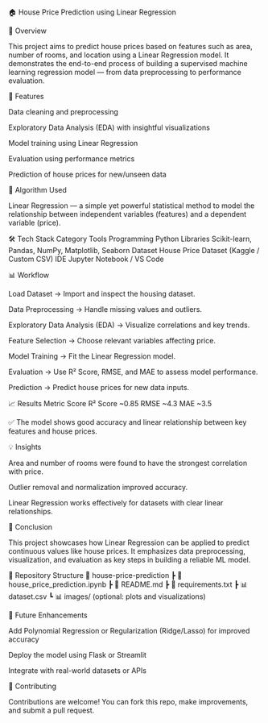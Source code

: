 🏠 House Price Prediction using Linear Regression

📘 Overview


This project aims to predict house prices based on features such as area, number of rooms, and location using a Linear Regression model.
It demonstrates the end-to-end process of building a supervised machine learning regression model — from data preprocessing to performance evaluation.


🚀 Features


Data cleaning and preprocessing

Exploratory Data Analysis (EDA) with insightful visualizations

Model training using Linear Regression

Evaluation using performance metrics

Prediction of house prices for new/unseen data



🧠 Algorithm Used


Linear Regression — a simple yet powerful statistical method to model the relationship between independent variables (features) and a dependent variable (price).

🛠️ Tech Stack
Category	Tools
Programming	Python
Libraries	Scikit-learn, Pandas, NumPy, Matplotlib, Seaborn
Dataset	House Price Dataset (Kaggle / Custom CSV)
IDE	Jupyter Notebook / VS Code


📊 Workflow

Load Dataset → Import and inspect the housing dataset.

Data Preprocessing → Handle missing values and outliers.

Exploratory Data Analysis (EDA) → Visualize correlations and key trends.

Feature Selection → Choose relevant variables affecting price.

Model Training → Fit the Linear Regression model.

Evaluation → Use R² Score, RMSE, and MAE to assess model performance.

Prediction → Predict house prices for new data inputs.



📈 Results
Metric	Score
R² Score	~0.85
RMSE	~4.3
MAE	~3.5

✅ The model shows good accuracy and linear relationship between key features and house prices.



💡 Insights

Area and number of rooms were found to have the strongest correlation with price.

Outlier removal and normalization improved accuracy.

Linear Regression works effectively for datasets with clear linear relationships.



🏁 Conclusion

This project showcases how Linear Regression can be applied to predict continuous values like house prices.
It emphasizes data preprocessing, visualization, and evaluation as key steps in building a reliable ML model.

📁 Repository Structure
📂 house-price-prediction
 ┣ 📜 house_price_prediction.ipynb
 ┣ 📜 README.md
 ┣ 📜 requirements.txt
 ┣ 📊 dataset.csv
 ┗ 📊 images/ (optional: plots and visualizations)

 

🧩 Future Enhancements

Add Polynomial Regression or Regularization (Ridge/Lasso) for improved accuracy

Deploy the model using Flask or Streamlit

Integrate with real-world datasets or APIs



🤝 Contributing

Contributions are welcome! You can fork this repo, make improvements, and submit a pull request.
